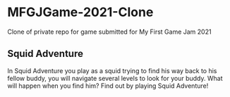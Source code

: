 # MFGJGame-2021-Clone
Clone of private repo for game submitted for My First Game Jam 2021
## Squid Adventure
In Squid Adventure you play as a squid trying to find his way back to his fellow buddy, you will navigate several levels to look for your buddy. What will happen when you find him?
Find out by playing Squid Adventure!
